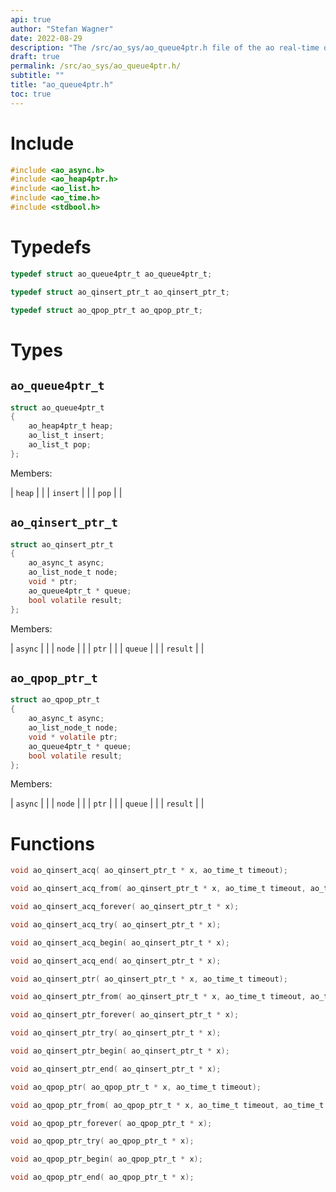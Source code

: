 ```yaml
---
api: true
author: "Stefan Wagner"
date: 2022-08-29
description: "The /src/ao_sys/ao_queue4ptr.h file of the ao real-time operating system."
draft: true
permalink: /src/ao_sys/ao_queue4ptr.h/
subtitle: ""
title: "ao_queue4ptr.h"
toc: true
---
```


# Include

```c
#include <ao_async.h>
#include <ao_heap4ptr.h>
#include <ao_list.h>
#include <ao_time.h>
#include <stdbool.h>
```

# Typedefs

```c
typedef struct ao_queue4ptr_t ao_queue4ptr_t;
```

```c
typedef struct ao_qinsert_ptr_t ao_qinsert_ptr_t;
```

```c
typedef struct ao_qpop_ptr_t ao_qpop_ptr_t;
```

# Types

## `ao_queue4ptr_t`

```c
struct ao_queue4ptr_t
{
    ao_heap4ptr_t heap;
    ao_list_t insert;
    ao_list_t pop;
};
```

Members:

| `heap` | |
| `insert` | |
| `pop` | |

## `ao_qinsert_ptr_t`

```c
struct ao_qinsert_ptr_t
{
    ao_async_t async;
    ao_list_node_t node;
    void * ptr;
    ao_queue4ptr_t * queue;
    bool volatile result;
};
```

Members:

| `async` | |
| `node` | |
| `ptr` | |
| `queue` | |
| `result` | |

## `ao_qpop_ptr_t`

```c
struct ao_qpop_ptr_t
{
    ao_async_t async;
    ao_list_node_t node;
    void * volatile ptr;
    ao_queue4ptr_t * queue;
    bool volatile result;
};
```

Members:

| `async` | |
| `node` | |
| `ptr` | |
| `queue` | |
| `result` | |

# Functions

```c
void ao_qinsert_acq( ao_qinsert_ptr_t * x, ao_time_t timeout);
```

```c
void ao_qinsert_acq_from( ao_qinsert_ptr_t * x, ao_time_t timeout, ao_time_t beginning);
```

```c
void ao_qinsert_acq_forever( ao_qinsert_ptr_t * x);
```

```c
void ao_qinsert_acq_try( ao_qinsert_ptr_t * x);
```

```c
void ao_qinsert_acq_begin( ao_qinsert_ptr_t * x);
```

```c
void ao_qinsert_acq_end( ao_qinsert_ptr_t * x);
```

```c
void ao_qinsert_ptr( ao_qinsert_ptr_t * x, ao_time_t timeout);
```

```c
void ao_qinsert_ptr_from( ao_qinsert_ptr_t * x, ao_time_t timeout, ao_time_t beginning);
```

```c
void ao_qinsert_ptr_forever( ao_qinsert_ptr_t * x);
```

```c
void ao_qinsert_ptr_try( ao_qinsert_ptr_t * x);
```

```c
void ao_qinsert_ptr_begin( ao_qinsert_ptr_t * x);
```

```c
void ao_qinsert_ptr_end( ao_qinsert_ptr_t * x);
```

```c
void ao_qpop_ptr( ao_qpop_ptr_t * x, ao_time_t timeout);
```

```c
void ao_qpop_ptr_from( ao_qpop_ptr_t * x, ao_time_t timeout, ao_time_t beginning);
```

```c
void ao_qpop_ptr_forever( ao_qpop_ptr_t * x);
```

```c
void ao_qpop_ptr_try( ao_qpop_ptr_t * x);
```

```c
void ao_qpop_ptr_begin( ao_qpop_ptr_t * x);
```

```c
void ao_qpop_ptr_end( ao_qpop_ptr_t * x);
```

